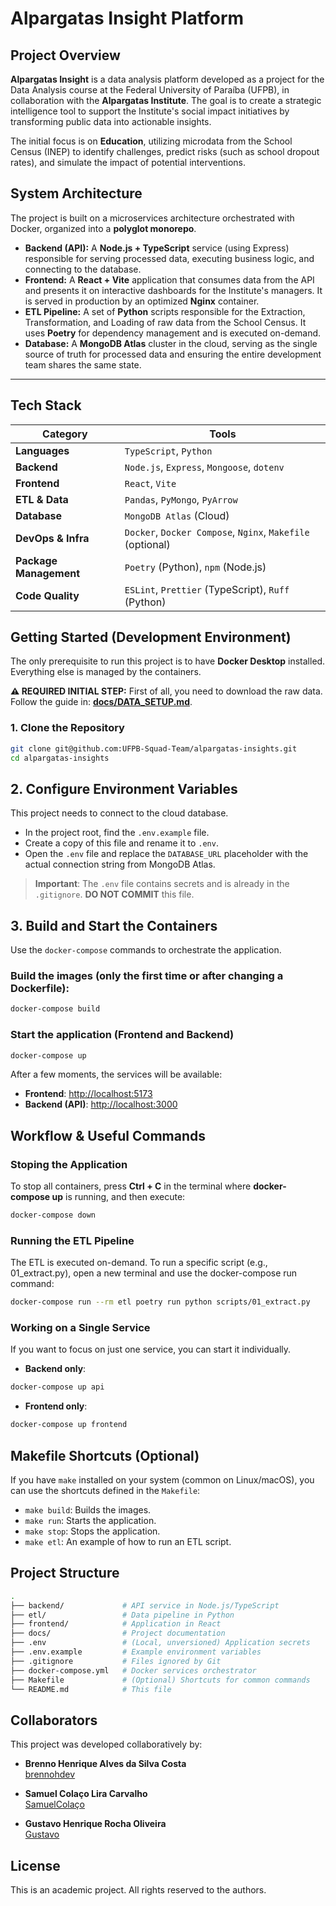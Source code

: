 # Alpargatas Insight Platform

## Project Overview

**Alpargatas Insight** is a data analysis platform developed as a project for the Data Analysis course at the Federal University of Paraíba (UFPB), in collaboration with the **Alpargatas Institute**. The goal is to create a strategic intelligence tool to support the Institute's social impact initiatives by transforming public data into actionable insights.

The initial focus is on **Education**, utilizing microdata from the School Census (INEP) to identify challenges, predict risks (such as school dropout rates), and simulate the impact of potential interventions.

## System Architecture

The project is built on a microservices architecture orchestrated with Docker, organized into a **polyglot monorepo**.

- **Backend (API):** A **Node.js + TypeScript** service (using Express) responsible for serving processed data, executing business logic, and connecting to the database.
- **Frontend:** A **React + Vite** application that consumes data from the API and presents it on interactive dashboards for the Institute's managers. It is served in production by an optimized **Nginx** container.
- **ETL Pipeline:** A set of **Python** scripts responsible for the Extraction, Transformation, and Loading of raw data from the School Census. It uses **Poetry** for dependency management and is executed on-demand.
- **Database:** A **MongoDB Atlas** cluster in the cloud, serving as the single source of truth for processed data and ensuring the entire development team shares the same state.

---

## Tech Stack

| Category               | Tools                                                      |
| ---------------------- | ---------------------------------------------------------- |
| **Languages**          | `TypeScript`, `Python`                                     |
| **Backend**            | `Node.js`, `Express`, `Mongoose`, `dotenv`                 |
| **Frontend**           | `React`, `Vite`                                            |
| **ETL & Data**         | `Pandas`, `PyMongo`, `PyArrow`                             |
| **Database**           | `MongoDB Atlas` (Cloud)                                    |
| **DevOps & Infra**     | `Docker`, `Docker Compose`, `Nginx`, `Makefile` (optional) |
| **Package Management** | `Poetry` (Python), `npm` (Node.js)                         |
| **Code Quality**       | `ESLint`, `Prettier` (TypeScript), `Ruff` (Python)         |

## Getting Started (Development Environment)

The only prerequisite to run this project is to have **Docker Desktop** installed. Everything else is managed by the containers.

**⚠️ REQUIRED INITIAL STEP:** First of all, you need to download the raw data. Follow the guide in: **[docs/DATA_SETUP.md](./docs/DATA_SETUP.md)**.

### 1. Clone the Repository

```bash
git clone git@github.com:UFPB-Squad-Team/alpargatas-insights.git
cd alpargatas-insights
```

## 2. Configure Environment Variables

This project needs to connect to the cloud database.

- In the project root, find the `.env.example` file.
- Create a copy of this file and rename it to `.env`.
- Open the `.env` file and replace the `DATABASE_URL` placeholder with the actual connection string from MongoDB Atlas.

> **Important**: The `.env` file contains secrets and is already in the `.gitignore`. **DO NOT COMMIT** this file.

## 3. Build and Start the Containers

Use the `docker-compose` commands to orchestrate the application.

### Build the images (only the first time or after changing a Dockerfile):

```bash
docker-compose build
```

### Start the application (Frontend and Backend)

```bash
docker-compose up
```

After a few moments, the services will be available:

- **Frontend**: [http://localhost:5173](http://localhost:5173)
- **Backend (API)**: [http://localhost:3000](http://localhost:3000)

## Workflow & Useful Commands

### Stoping the Application

To stop all containers, press **Ctrl + C** in the terminal where **docker-compose up** is running, and then execute:

```bash
docker-compose down
```

### Running the ETL Pipeline

The ETL is executed on-demand. To run a specific script (e.g., 01_extract.py), open a new terminal and use the docker-compose run command:

```bash
docker-compose run --rm etl poetry run python scripts/01_extract.py
```

### Working on a Single Service

If you want to focus on just one service, you can start it individually.

- **Backend only**:

```bash
docker-compose up api
```

- **Frontend only**:

```bash
docker-compose up frontend
```

## Makefile Shortcuts (Optional)

If you have `make` installed on your system (common on Linux/macOS), you can use the shortcuts defined in the `Makefile`:

- `make build`: Builds the images.
- `make run`: Starts the application.
- `make stop`: Stops the application.
- `make etl`: An example of how to run an ETL script.

## Project Structure

```bash
.
├── backend/             # API service in Node.js/TypeScript
├── etl/                 # Data pipeline in Python
├── frontend/            # Application in React
├── docs/                # Project documentation
├── .env                 # (Local, unversioned) Application secrets
├── .env.example         # Example environment variables
├── .gitignore           # Files ignored by Git
├── docker-compose.yml   # Docker services orchestrator
├── Makefile             # (Optional) Shortcuts for common commands
└── README.md            # This file
```

## Collaborators

This project was developed collaboratively by:

- **Brenno Henrique Alves da Silva Costa**  
  [brennohdev](https://github.com/brennohdev)

- **Samuel Colaço Lira Carvalho**  
  [SamuelColaço](https://github.com/SamuelColaco)

- **Gustavo Henrique Rocha Oliveira**  
  [Gustavo](https://github.com/yScroww)

## License

This is an academic project. All rights reserved to the authors.
